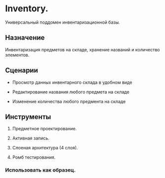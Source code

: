 # Inventory.

Универсальный поддомен инвентаризационной базы.

## Назначение

Инвентаризация предметов на складе, хранение названий и количество элементов.

## Сценарии

- Просмотр данных инвентарного склада в удобном виде

- Редактирование названия любого предмета на складе

- Изменение количества любого предмента на складе

## Инструменты

1) Предметное проектирование.

2) Активная запись.

3) Слоеная архитектура (4 слоя).

4) Ромб тестирования.

### Использовать как образец.

